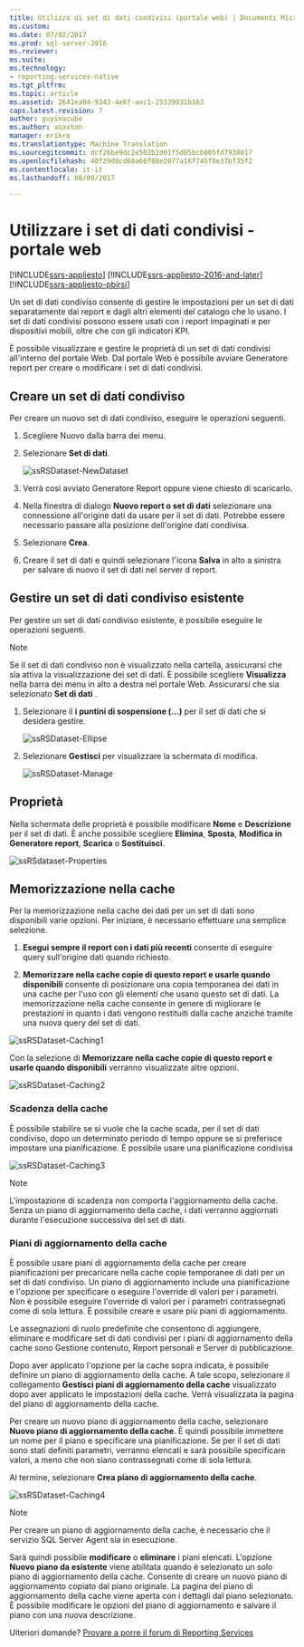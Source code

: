 ```yaml
---
title: Utilizzo di set di dati condivisi (portale web) | Documenti Microsoft
ms.custom: 
ms.date: 07/02/2017
ms.prod: sql-server-2016
ms.reviewer: 
ms.suite: 
ms.technology:
- reporting-services-native
ms.tgt_pltfrm: 
ms.topic: article
ms.assetid: 2641ea84-9343-4e6f-aec1-25339031b163
caps.latest.revision: 7
author: guyinacube
ms.author: asaxton
manager: erikre
ms.translationtype: Machine Translation
ms.sourcegitcommit: dcf26be9dc2e502b2d01f5d05bcb005fd7938017
ms.openlocfilehash: 40f29d8cd68a60f88e2077a16f745f8e37bf35f2
ms.contentlocale: it-it
ms.lasthandoff: 08/09/2017

---
```

# <a name="work-with-shared-datasets---web-portal"></a>Utilizzare i set di dati condivisi - portale web

[!INCLUDE[ssrs-appliesto](../includes/ssrs-appliesto.md)] [!INCLUDE[ssrs-appliesto-2016-and-later](../includes/ssrs-appliesto-2016-and-later.md)] [!INCLUDE[ssrs-appliesto-pbirsi](../includes/ssrs-appliesto-pbirs.md)]

Un set di dati condiviso consente di gestire le impostazioni per un set di dati separatamente dai report e dagli altri elementi del catalogo che lo usano. I set di dati condivisi possono essere usati con i report impaginati e per dispositivi mobili, oltre che con gli indicatori KPI.

È possibile visualizzare e gestire le proprietà di un set di dati condivisi all'interno del portale Web. Dal portale Web è possibile avviare Generatore report per creare o modificare i set di dati condivisi.

## <a name="create-a-shared-dataset"></a>Creare un set di dati condiviso
  
Per creare un nuovo set di dati condiviso, eseguire le operazioni seguenti.  
  
1.  Scegliere Nuovo dalla barra dei menu.  
  
2.  Selezionare **Set di dati**.  
  
    ![ssRSDataset-NewDataset](../reporting-services/media/ssrsdataset-newdataset.png)  
  
3.  Verrà così avviato Generatore Report oppure viene chiesto di scaricarlo.  
  
4.  Nella finestra di dialogo **Nuovo report o set di dati** selezionare una connessione all'origine dati da usare per il set di dati. Potrebbe essere necessario passare alla posizione dell'origine dati condivisa.  
  
5.  Selezionare **Crea**.  
  
6.  Creare il set di dati e quindi selezionare l'icona **Salva** in alto a sinistra per salvare di nuovo il set di dati nel server d report.  
  
## <a name="manage-an-existing-shared-dataset"></a>Gestire un set di dati condiviso esistente
  
Per gestire un set di dati condiviso esistente, è possibile eseguire le operazioni seguenti.  
  
> [!NOTE]
> Se il set di dati condiviso non è visualizzato nella cartella, assicurarsi che sia attiva la visualizzazione dei set di dati. È possibile scegliere **Visualizza** nella barra dei menu in alto a destra nel portale Web. Assicurarsi che sia selezionato **Set di dati** .  
  
1.  Selezionare il **i puntini di sospensione (...)**  per il set di dati che si desidera gestire.  
  
    ![ssRSDataset-Ellipse](../reporting-services/media/ssrsdataset-ellipse.png)  
  
2.  Selezionare **Gestisci** per visualizzare la schermata di modifica.  
  
    ![ssRSDataset-Manage](../reporting-services/media/ssrsdataset-manage.png)  
  
## <a name="properties"></a>Proprietà
  
Nella schermata delle proprietà è possibile modificare **Nome** e **Descrizione** per il set di dati. È anche possibile scegliere **Elimina**, **Sposta**, **Modifica in Generatore report**, **Scarica** o **Sostituisci**.  
  
![ssRSdataset-Properties](../reporting-services/media/ssrsdataset-properties.png)  
  
## <a name="caching"></a>Memorizzazione nella cache
  
Per la memorizzazione nella cache dei dati per un set di dati sono disponibili varie opzioni. Per iniziare, è necessario effettuare una semplice selezione.  
  
1.  **Esegui sempre il report con i dati più recenti** consente di eseguire query sull'origine dati quando richiesto.  
  
2.  **Memorizzare nella cache copie di questo report e usarle quando disponibili** consente di posizionare una copia temporanea dei dati in una cache per l'uso con gli elementi che usano questo set di dati. La memorizzazione nella cache consente in genere di migliorare le prestazioni in quanto i dati vengono restituiti dalla cache anziché tramite una nuova query del set di dati.  
  
![ssRSDataset-Caching1](../reporting-services/media/ssrsdataset-caching1.png)  
  
Con la selezione di **Memorizzare nella cache copie di questo report e usarle quando disponibili** verranno visualizzate altre opzioni.  
  
![ssRSDataset-Caching2](../reporting-services/media/ssrsdataset-caching2.png)  
  
### <a name="cache-expiration"></a>Scadenza della cache  
  
È possibile stabilire se si vuole che la cache scada, per il set di dati condiviso, dopo un determinato periodo di tempo oppure se si preferisce impostare una pianificazione. È possibile usare una pianificazione condivisa  
  
![ssRSDataset-Caching3](../reporting-services/media/ssrsdataset-caching3.png)  
  
> [!NOTE]
> L'impostazione di scadenza non comporta l'aggiornamento della cache. Senza un piano di aggiornamento della cache, i dati verranno aggiornati durante l'esecuzione successiva del set di dati.  
  
### <a name="cache-refresh-plans"></a>Piani di aggiornamento della cache  
  
È possibile usare piani di aggiornamento della cache per creare pianificazioni per precaricare nella cache copie temporanee di dati per un set di dati condiviso. Un piano di aggiornamento include una pianificazione e l'opzione per specificare o eseguire l'override di valori per i parametri. Non è possibile eseguire l'override di valori per i parametri contrassegnati come di sola lettura. È possibile creare e usare più piani di aggiornamento.   
  
Le assegnazioni di ruolo predefinite che consentono di aggiungere, eliminare e modificare set di dati condivisi per i piani di aggiornamento della cache sono Gestione contenuto, Report personali e Server di pubblicazione.  
  
Dopo aver applicato l'opzione per la cache sopra indicata, è possibile definire un piano di aggiornamento della cache. A tale scopo, selezionare il collegamento **Gestisci piani di aggiornamento della cache** visualizzato dopo aver applicato le impostazioni della cache. Verrà visualizzata la pagina del piano di aggiornamento della cache.   
  
Per creare un nuovo piano di aggiornamento della cache, selezionare **Nuovo piano di aggiornamento della cache**. È quindi possibile immettere un nome per il piano e specificare una pianificazione. Se per il set di dati sono stati definiti parametri, verranno elencati e sarà possibile specificare valori, a meno che non siano contrassegnati come di sola lettura.  
  
Al termine, selezionare **Crea piano di aggiornamento della cache**.  
  
![ssRSDataset-Caching4](../reporting-services/media/ssrsdataset-caching4.png)  
  
> [!NOTE]
> Per creare un piano di aggiornamento della cache, è necessario che il servizio SQL Server Agent sia in esecuzione.  
  
Sarà quindi possibile **modificare** o **eliminare** i piani elencati. L'opzione **Nuovo piano da esistente** viene abilitata quando è selezionato un solo piano di aggiornamento della cache. Consente di creare un nuovo piano di aggiornamento copiato dal piano originale. La pagina del piano di aggiornamento della cache viene aperta con i dettagli dal piano selezionato. È possibile modificare le opzioni del piano di aggiornamento e salvare il piano con una nuova descrizione.  

Ulteriori domande? [Provare a porre il forum di Reporting Services](http://go.microsoft.com/fwlink/?LinkId=620231)
